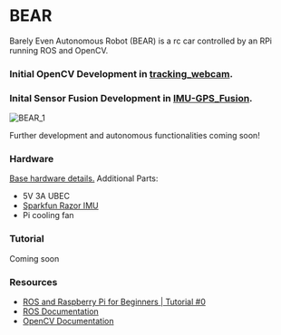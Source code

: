 # BEAR
Barely Even Autonomous Robot (BEAR) is a rc car controlled by an RPi running ROS and OpenCV.

### Initial OpenCV Development in [tracking_webcam](https://github.com/adrian-soch/tracking_webcam).

### Inital Sensor Fusion Development in [IMU-GPS_Fusion](https://github.com/adrian-soch/IMU-GPS_Fusion).

![BEAR_1](https://user-images.githubusercontent.com/6884645/87477229-c7ebcc00-c5f5-11ea-9d19-f1d99d223956.jpg)

Further development and autonomous functionalities coming soon!

### Hardware

[Base hardware details.](https://docs.donkeycar.com/guide/build_hardware/)
Additional Parts:
- 5V 3A UBEC
- [Sparkfun Razor IMU](https://www.sparkfun.com/products/14001)
- Pi cooling fan

### Tutorial
Coming soon

### Resources
- [ROS and Raspberry Pi for Beginners | Tutorial #0](https://www.youtube.com/watch?v=iLiI_IRedhIhttps://www.youtube.com/watch?v=iLiI_IRedhI)
- [ROS Documentation](https://wiki.ros.org/)
- [OpenCV Documentation](https://opencv.org/)
